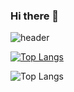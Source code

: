### Hi there 👋

![header](https://capsule-render.vercel.app/api?type=Waving&color=timeAuto&height=150&section=header&text=chansung%20github!&fontSize=90)

[![Top Langs](https://github-readme-stats.vercel.app/api/top-langs/?username=chansung)](https://github.com/pork1375)

![Top Langs](https://github-readme-stats.vercel.app/api/top-langs/?username=chansung&size_weight=0.5&count_weight=0.5)
